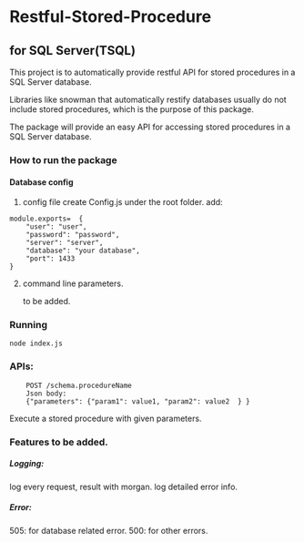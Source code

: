 # Restful-Stored-Procedure
## for SQL Server(TSQL)

This project is to automatically provide restful API for stored procedures in a SQL Server database.

Libraries like snowman that automatically restify databases usually do not include stored procedures, which is the purpose of this package.

The package will provide an easy API for accessing stored procedures in a SQL Server database.



### How to run the package
#### Database config
1. config file
create Config.js under the root folder. add:
```
module.exports=  {
    "user": "user",
    "password": "password",
    "server": "server",
    "database": "your database",
    "port": 1433
}
```

2. command line parameters.

	to be added.

### Running
```
node index.js
```

### APIs: 
```
    POST /schema.procedureName
    Json body: 
    {"parameters": {"param1": value1, "param2": value2  } } 
```    
Execute a stored procedure with given parameters.
	


### Features to be added.	

##### Logging: 
 log every request, result with morgan.
 log detailed error info.
 
##### Error:
 505: for database related error.
 500: for other errors. 
	
	


